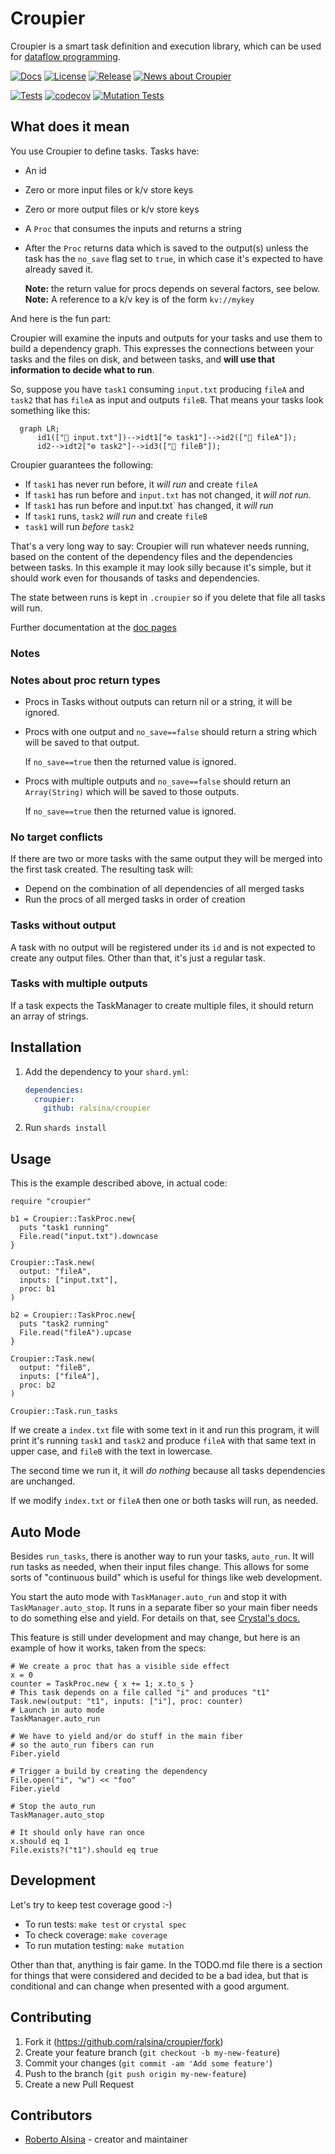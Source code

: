 # Croupier

Croupier is a smart task definition and execution library, which
can be used for [dataflow programming](https://en.wikipedia.org/wiki/Dataflow_programming).

[![Docs](https://github.com/ralsina/croupier/actions/workflows/static.yml/badge.svg)](https://ralsina.github.io/croupier/)
[![License](https://img.shields.io/badge/License-MIT-green)](https://github.com/ralsina/croupier/blob/main/LICENSE)
[![Release](https://img.shields.io/github/release/ralsina/croupier.svg)](https://GitHub.com/ralsina/croupier/releases/)
[![News about Croupier](https://img.shields.io/badge/News-About%20Croupier-blue)](https://ralsina.me/categories/croupier.html)

[![Tests](https://github.com/ralsina/croupier/actions/workflows/ci.yml/badge.svg)](https://github.com/ralsina/croupier/actions/workflows/ci.yml)
[![codecov](https://codecov.io/gh/ralsina/croupier/branch/main/graph/badge.svg?token=YW23EDL5T5)](https://codecov.io/gh/ralsina/croupier)
[![Mutation Tests](https://github.com/ralsina/croupier/actions/workflows/mutation.yml/badge.svg)](https://github.com/ralsina/croupier/actions/workflows/mutation.yml)

## What does it mean

You use Croupier to define tasks. Tasks have:

* An id
* Zero or more input files or k/v store keys
* Zero or more output files or k/v store keys
* A `Proc` that consumes the inputs and returns a string
* After the `Proc` returns data which is saved to the output(s)
  unless the task has the `no_save` flag set to `true`, in which
  case it's expected to have already saved it.

  **Note:** the return value for procs depends on several factors, see below.
  **Note:** A reference to a k/v key is of the form `kv://mykey`

And here is the fun part:

Croupier will examine the inputs and outputs for your tasks and
use them to build a dependency graph. This expresses the connections
between your tasks and the files on disk, and between tasks, and **will
use that information to decide what to run**.

So, suppose you have `task1` consuming `input.txt` producing
`fileA` and `task2` that has `fileA` as input and outputs `fileB`.
That means your tasks look something like this:

```mermaid
  graph LR;
      id1(["📁 input.txt"])-->idt1["⚙️ task1"]-->id2(["📁 fileA"]);
      id2-->idt2["⚙️ task2"]-->id3(["📁 fileB"]);
```

Croupier guarantees the following:

* If `task1` has never run before, it *will run* and create `fileA`
* If `task1` has run before and `input.txt` has not changed, it *will not run*.
* If `task1` has run before and ìnput.txt` has changed, it *will run*
* If `task1` runs, `task2` *will run* and create `fileB`
* `task1` will run *before* `task2`

That's a very long way to say: Croupier will run whatever needs
running, based on the content of the dependency files and the
dependencies between tasks. In this example it may look silly
because it's simple, but it should work even for thousands of
tasks and dependencies.

The state between runs is kept in `.croupier` so if you delete
that file all tasks will run.

Further documentation at the [doc pages](https://ralsina.github.io/croupier/)

### Notes

### Notes about proc return types

* Procs in Tasks without outputs can return nil or a string,
  it will be ignored.

* Procs with one output and `no_save==false` should return a
  string which will be saved to that output.

  If `no_save==true` then the returned value is ignored.

* Procs with multiple outputs and `no_save==false` should
  return an `Array(String)` which will be saved to those outputs.

  If `no_save==true` then the returned value is ignored.

### No target conflicts

If there are two or more tasks with the same output they will be
merged into the first task created. The resulting task will:

* Depend on the combination of all dependencies of all merged tasks
* Run the procs of all merged tasks in order of creation

### Tasks without output

A task with no output will be registered under its `id` and is not expected
to create any output files. Other than that, it's just a regular task.

### Tasks with multiple outputs

If a task expects the TaskManager to create multiple files, it
should return an array of strings.

## Installation

1. Add the dependency to your `shard.yml`:

   ```yaml
   dependencies:
     croupier:
       github: ralsina/croupier
   ```

2. Run `shards install`

## Usage

This is the example described above, in actual code:

```crystal
require "croupier"

b1 = Croupier::TaskProc.new{
  puts "task1 running"
  File.read("input.txt").downcase
}

Croupier::Task.new(
  output: "fileA",
  inputs: ["input.txt"],
  proc: b1
)

b2 = Croupier::TaskProc.new{
  puts "task2 running"
  File.read("fileA").upcase
}

Croupier::Task.new(
  output: "fileB",
  inputs: ["fileA"],
  proc: b2
)

Croupier::Task.run_tasks
```

If we create a `index.txt` file with some text in it and run this
program, it will print it's running `task1` and `task2` and
produce `fileA` with that same text in upper case, and `fileB`
with the text in lowercase.

The second time we run it, it will *do nothing* because all tasks
dependencies are unchanged.

If we modify `index.txt` or `fileA` then one or both tasks
will run, as needed.

## Auto Mode

Besides `run_tasks`, there is another way to run your tasks,
`auto_run`. It will run tasks as needed, when their input
files change. This allows for some sorts of "continuous build"
which is useful for things like web development.

You start the auto mode with `TaskManager.auto_run` and stop
it with `TaskManager.auto_stop`. It runs in a separate fiber
so your main fiber needs to do something else and yield. For
details on that, see [Crystal's docs.](https://crystal-lang.org/reference/1.8/guides/concurrency.html)

This feature is still under development and may change, but here
is an example of how it works, taken from the specs:

```crystal
# We create a proc that has a visible side effect
x = 0
counter = TaskProc.new { x += 1; x.to_s }
# This task depends on a file called "i" and produces "t1"
Task.new(output: "t1", inputs: ["i"], proc: counter)
# Launch in auto mode
TaskManager.auto_run

# We have to yield and/or do stuff in the main fiber
# so the auto_run fibers can run
Fiber.yield

# Trigger a build by creating the dependency
File.open("i", "w") << "foo"
Fiber.yield

# Stop the auto_run
TaskManager.auto_stop

# It should only have ran once
x.should eq 1
File.exists?("t1").should eq true
```

## Development

Let's try to keep test coverage good :-)

* To run tests: `make test` or `crystal spec`
* To check coverage: `make coverage`
* To run mutation testing: `make mutation`

Other than that, anything is fair game. In the TODO.md file there is a
section for things that were considered and decided to be a bad idea,
but that is conditional and can change when presented with a good
argument.

## Contributing

1. Fork it (<https://github.com/ralsina/croupier/fork>)
2. Create your feature branch (`git checkout -b my-new-feature`)
3. Commit your changes (`git commit -am 'Add some feature'`)
4. Push to the branch (`git push origin my-new-feature`)
5. Create a new Pull Request

## Contributors

* [Roberto Alsina](https://github.com/ralsina) - creator and maintainer

